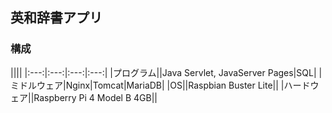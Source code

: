 ## 英和辞書アプリ
### 構成
||||
|:---:|:---:|:---:|:---:|
|プログラム||Java Servlet, JavaServer Pages|SQL|
|ミドルウェア|Nginx|Tomcat|MariaDB|
|OS||Raspbian Buster Lite||
|ハードウェア||Raspberry Pi 4 Model B 4GB||